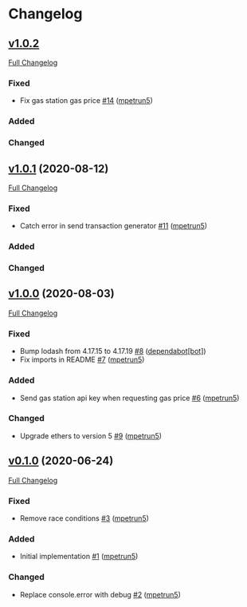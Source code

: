# Changelog

## [v1.0.2](https://github.com/NodeFactoryIo/web3-server-wallet/tree/v.1.0.2)

[Full Changelog](https://github.com/NodeFactoryIo/web3-server-wallet/compare/v1.0.1...v.1.0.2)

### Fixed
- Fix gas station gas price [\#14](https://github.com/NodeFactoryIo/web3-server-wallet/pull/14) ([mpetrun5](https://github.com/mpetrun5))

### Added

### Changed

## [v1.0.1](https://github.com/NodeFactoryIo/web3-server-wallet/tree/v1.0.1) (2020-08-12)

[Full Changelog](https://github.com/NodeFactoryIo/web3-server-wallet/compare/v1.0.0...v1.0.1)

### Fixed
- Catch error in send transaction generator [\#11](https://github.com/NodeFactoryIo/web3-server-wallet/pull/11) ([mpetrun5](https://github.com/mpetrun5))

### Added

### Changed

## [v1.0.0](https://github.com/NodeFactoryIo/web3-server-wallet/tree/v1.0.0) (2020-08-03)

[Full Changelog](https://github.com/NodeFactoryIo/web3-server-wallet/compare/v0.1.0...v1.0.0)

### Fixed
- Bump lodash from 4.17.15 to 4.17.19 [\#8](https://github.com/NodeFactoryIo/web3-server-wallet/pull/8) ([dependabot[bot]](https://github.com/apps/dependabot))
- Fix imports in README [\#7](https://github.com/NodeFactoryIo/web3-server-wallet/pull/7) ([mpetrun5](https://github.com/mpetrun5))

### Added
- Send gas station api key when requesting gas price [\#6](https://github.com/NodeFactoryIo/web3-server-wallet/pull/6) ([mpetrun5](https://github.com/mpetrun5))

### Changed
- Upgrade ethers to version 5 [\#9](https://github.com/NodeFactoryIo/web3-server-wallet/pull/9) ([mpetrun5](https://github.com/mpetrun5))


## [v0.1.0](https://github.com/NodeFactoryIo/web3-server-wallet/tree/v0.1.0) (2020-06-24)

[Full Changelog](https://github.com/NodeFactoryIo/web3-server-wallet/compare/3d07582470f8963048ebab518af53c64f0bf9219...v0.1.0)

### Fixed
- Remove race conditions [\#3](https://github.com/NodeFactoryIo/web3-server-wallet/pull/3) ([mpetrun5](https://github.com/mpetrun5))

### Added
- Initial implementation [\#1](https://github.com/NodeFactoryIo/web3-server-wallet/pull/1) ([mpetrun5](https://github.com/mpetrun5))

### Changed
- Replace console.error with debug [\#2](https://github.com/NodeFactoryIo/web3-server-wallet/pull/2) ([mpetrun5](https://github.com/mpetrun5))

